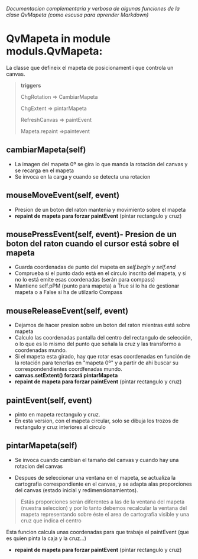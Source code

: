 *Documentacion complementaria y verbosa de algunas funciones de la clase QvMapeta 
(como escusa para aprender Markdown)*

# QvMapeta in module moduls.QvMapeta:
La classe que defineix el mapeta de posicionament i que controla un 
canvas.


> **triggers** 
>
> ChgRotation  => CambiarMapeta
>
> ChgExtent      => pintarMapeta
>
> RefreshCanvas => paintEvent
>
> Mapeta.repaint =>paintevent


    
## cambiarMapeta(self)
- La imagen del mapeta 0º se gira lo que manda la rotación del canvas y se recarga en el mapeta
- Se invoca en la carga y cuando se detecta una rotacion

    
## mouseMoveEvent(self, event)
- Presion de un boton del raton mantenia y movimiento sobre el mapeta
- **repaint de mapeta para forzar paintEvent**  (pintar rectangulo y cruz)
    
## mousePressEvent(self, event)- Presion de un boton del raton cuando el cursor está sobre el mapeta
- Guarda coordenadas de punto del mapeta en *self.begin y self.end*
- Comprueba si el punto dado está en el circulo inscrito del mapeta, y si no lo está emite esas coordenadas (serán para compass)
- Mantiene self.pPM (punto para mapeta) a True si lo ha de gestionar mapeta o a False si ha de utilzarlo Compass
  
## mouseReleaseEvent(self, event)
 - Dejamos de hacer presion sobre un boton del raton mientras está sobre mapeta
 - Calculo las coordenadas pantalla del centro del rectangulo de selección, o lo que es lo mismo del punto que señala la cruz y las transformo a coordenadas mundo.
 - Si el mapeta esta girado, hay que rotar esas coordenadas en función de la rotación para tenerlas en "mapeta 0º" y a partir de ahi buscar su correspondendientes coordfenadas mundo.
 - **canvas.setExtent() forzará pintarMapeta** 
 - **repaint de mapeta para forzar paintEvent** (pintar rectangulo y cruz)
    
## paintEvent(self, event)
- pinto en mapeta rectangulo y cruz.
- En esta version, con el mapeta circular, solo se dibuja los trozos de rectangulo y cruz interiores al circulo

## pintarMapeta(self)
- Se invoca cuando cambian el tamaño del canvas y cuando hay una   rotacion del canvas
  
-  Despues de seleccionar una ventana en el mapeta, se actualiza   la cartografia correspondiente  en el canvas, y se adapta alas proporciones del canvas (estado inicial y  redimensionamientos).
       
 >Estás proporciones serán diferentes a las de la ventana  del mapeta (nuestra seleccion) y por lo tanto debemos recalcular la ventana del mapeta representando sobre éste el area de cartografia visible y una cruz que indica el centro
  
Esta funcion calcula unas coordenadas para que trabaje el 
paintEvent (que es quien pinta la caja y la cruz...)
- **repaint de mapeta para forzar paintEvent** (pintar rectangulo y cruz)
    
 
